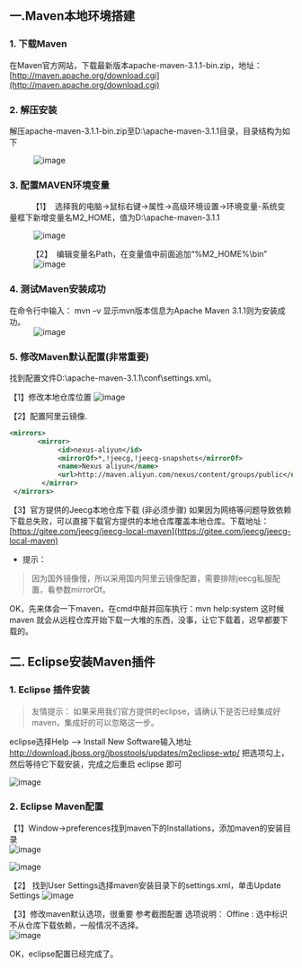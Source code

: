 ## 一.Maven本地环境搭建

### 1. 下载Maven
在Maven官方网站，下载最新版本apache-maven-3.1.1-bin.zip，地址：[http://maven.apache.org/download.cgi](http://maven.apache.org/download.cgi)

### 2. 解压安装
 解压apache-maven-3.1.1-bin.zip至D:\apache-maven-3.1.1目录，目录结构为如下

&nbsp;&nbsp;&nbsp;&nbsp;&nbsp;&nbsp;&nbsp;&nbsp;&nbsp;&nbsp;
![image](img/maven01.png)  


### 3. 配置MAVEN环境变量  

&nbsp;&nbsp;&nbsp;&nbsp;&nbsp;&nbsp;&nbsp;&nbsp;&nbsp;&nbsp;【1】&nbsp;&nbsp;选择我的电脑->鼠标右键->属性->高级环境设置->环境变量-系统变量框下新增变量名M2_HOME，值为D:\apache-maven-3.1.1

&nbsp;&nbsp;&nbsp;&nbsp;&nbsp;&nbsp;&nbsp;&nbsp;&nbsp;&nbsp;
![image](img/maven02.png)

&nbsp;&nbsp;&nbsp;&nbsp;&nbsp;&nbsp;&nbsp;&nbsp;&nbsp;&nbsp;【2】&nbsp;&nbsp;编辑变量名Path，在变量值中前面追加“%M2_HOME%\bin”  
&nbsp;&nbsp;&nbsp;&nbsp;&nbsp;&nbsp;&nbsp;&nbsp;&nbsp;&nbsp;
![image](img/maven03.png)

### 4. 测试Maven安装成功
在命令行中输入： mvn –v 显示mvn版本信息为Apache Maven 3.1.1则为安装成功。  
&nbsp;&nbsp;&nbsp;&nbsp;&nbsp;&nbsp;&nbsp;&nbsp;&nbsp;&nbsp;
![image](img/maven04.png)  

### 5. 修改Maven默认配置(非常重要)
找到配置文件D:\apache-maven-3.1.1\conf\settings.xml。  

【1】修改本地仓库位置
![image](img/maven05.png)  

【2】配置阿里云镜像.

```xml
<mirrors>
       <mirror>
            <id>nexus-aliyun</id>
            <mirrorOf>*,!jeecg,!jeecg-snapshots</mirrorOf>
            <name>Nexus aliyun</name>
            <url>http://maven.aliyun.com/nexus/content/groups/public</url>
        </mirror>
 </mirrors>
```  

【3】官方提供的Jeecg本地仓库下载 (非必须步骤)
     如果因为网络等问题导致依赖下载总失败，可以直接下载官方提供的本地仓库覆盖本地仓库。下载地址：  [https://gitee.com/jeecg/jeecg-local-maven](https://gitee.com/jeecg/jeecg-local-maven)

- 提示：
> 因为国外镜像慢，所以采用国内阿里云镜像配置，需要排除jeecg私服配置，看参数mirrorOf。

OK，先来体会一下maven，在cmd中敲并回车执行：mvn help:system
这时候maven 就会从远程仓库开始下载一大堆的东西，没事，让它下载着，迟早都要下载的。

## 二. Eclipse安装Maven插件
### 1. Eclipse 插件安装
> 友情提示： 如果采用我们官方提供的eclipse，请确认下是否已经集成好maven，集成好的可以忽略这一步。

eclipse选择Help  -->  Install New Software输入地址
http://download.jboss.org/jbosstools/updates/m2eclipse-wtp/
把选项勾上，然后等待它下载安装，完成之后重启 eclipse 即可

![image](img/eclipse_maven01.png)


### 2. Eclipse Maven配置   

【1】Window->preferences找到maven下的Installations，添加maven的安装目录  
![image](img/eclipse_maven02.png)  

![image](img/eclipse_maven03.png)

【2】 找到User Settings选择maven安装目录下的settings.xml，单击Update Settings
![image](img/eclipse_maven04.png)  

【3】修改maven默认选项，很重要
参考截图配置
选项说明： Offine : 选中标识不从仓库下载依赖，一般情况不选择。  
![image](img/eclipse_maven05.png)

OK，eclipse配置已经完成了。
